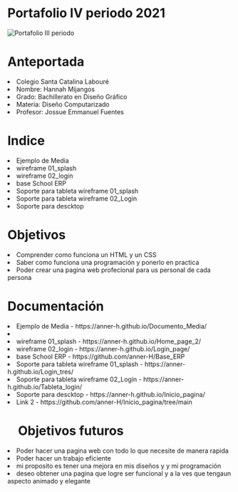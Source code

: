 <h1>Portafolio IV periodo 2021</h1>

![Portafolio III periodo](https://i.imgur.com/JfdIyJT.png)
    
   <h1>Anteportada</h1>
<li>Colegio Santa Catalina Labouré</li>
<li>Nombre: Hannah Mijangos</li>
<li>Grado: Bachillerato en Diseño Gráfico</li>
<li>Materia: Diseño Computarizado</li>
<li>Profesor: Jossue Emmanuel Fuentes</li>

<h1>Indice</h1>
<li>Ejemplo de Media</li>
<li>wireframe 01_splash</li>
<li>wireframe 02_login</li>
<li>base School ERP</li>
<li>Soporte para tableta wireframe 01_splash</li>
<li>Soporte para tableta wireframe 02_Login</li>
<li>Soporte para descktop</li>



<h1>Objetivos</h1>
<li>Comprender como funciona un HTML y un CSS</li>
<li>Saber como funciona una programación y ponerlo en practica
</li>
<li>Poder  crear una pagina web profecional para us personal de cada persona</li>



<h1>Documentación</h1>
<li>Ejemplo de Media - https://anner-h.github.io/Documento_Media/<li>
<li>wireframe 01_splash - https://anner-h.github.io/Home_page_2/</li>
<li>wireframe 02_login - https://anner-h.github.io/Login_page/</li>
<li>base School ERP - https://github.com/anner-H/Base_ERP</li>
<li>Soporte para tableta wireframe 01_splash - https://anner-h.github.io/Login_tres/</li>
<li>Soporte para tableta wireframe 02_Login - https://anner-h.github.io/Tableta_login/</li>
<li>Soporte para descktop - https://anner-h.github.io/Inicio_pagina/</li>
        <li> Link 2 - https://github.com/anner-H/Inicio_pagina/tree/main</li>



<ul><h1>Objetivos futuros</h1></ul>
<li>Poder hacer una pagina web con todo lo que necesite de manera rapida </li>
<li>Poder hacer un trabajo eficiente</li>
<li>mi proposito es tener una mejora en mis diseños y y mi programación</li>
<li>deseo obtener una pagina que logre ser funcional y a la ves que tengaun aspecto animado y elegante</li>
